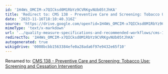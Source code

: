 ```yaml
---
id: '1H4Ws_OMCIM-x7QICksd0M1RbYz9CVRKgvNUb05tJhKA'
title: 'Redirect to: CMS 138 - Preventive Care and Screening: Tobacco Use: Screening and Cessation Intervention'
date: '2023-11-16T18:10:40.316Z'
source: 'https://drive.google.com/open?id=1H4Ws_OMCIM-x7QICksd0M1RbYz9CVRKgvNUb05tJhKA'
mimeType: 'text/x-markdown'
url: '../quality-measure-specifications-and-recommended-workflows/cms-138-preventive-care-and-screening-tobacco-use-screening-and-cessation-intervention.md'
redirectTo: '1H4Ws_OMCIM-x7QICksd0M1RbYz9CVRKgvNUb05tJhKA'
autogenerated: true
wikigdrive: '0008bcbb1563384efe0a28ada6f97e9432e65f10'
---
```

Renamed to: [CMS 138 - Preventive Care and Screening: Tobacco Use: Screening and Cessation Intervention](../quality-measure-specifications-and-recommended-workflows/cms-138-preventive-care-and-screening-tobacco-use-screening-and-cessation-intervention.md)
